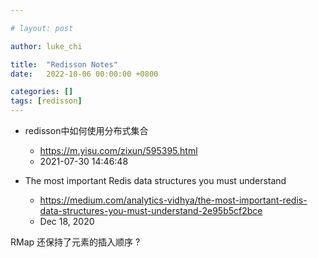 ```yaml
---

# layout: post

author: luke_chi

title:  "Redisson Notes"
date:   2022-10-06 00:00:00 +0800

categories: []
tags: [redisson]
---
```


- redisson中如何使用分布式集合
  - https://m.yisu.com/zixun/595395.html
  - 2021-07-30 14:46:48

- The most important Redis data structures you must understand
  - https://medium.com/analytics-vidhya/the-most-important-redis-data-structures-you-must-understand-2e95b5cf2bce
  - Dec 18, 2020


RMap 还保持了元素的插入顺序 ?



